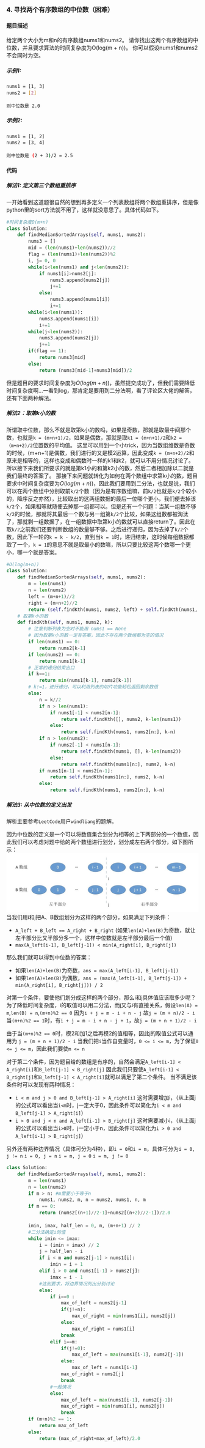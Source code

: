 ### 4. 寻找两个有序数组的中位数（困难）
#### 题目描述
给定两个大小为m和n的有序数组nums1和nums2。
请你找出这两个有序数组的中位数，并且要求算法的时间复杂度为O(log(m + n))。
你可以假设nums1和nums2不会同时为空。
##### 示例1:
```bash
nums1 = [1, 3]
nums2 = [2]

则中位数是 2.0
```
##### 示例2:
```bash
nums1 = [1, 2]
nums2 = [3, 4]

则中位数是 (2 + 3)/2 = 2.5
```

#### 代码
##### 解法1: 定义第三个数组重排序
一开始看到这道题很自然的想到再多定义一个列表数组将两个数组重排序，但是像python里的sort方法就不用了，这样就没意思了。具体代码如下。
```python
#时间复杂度O(m+n)
class Solution:
    def findMedianSortedArrays(self, nums1, nums2):
        nums3 = []
        mid = (len(nums1)+len(nums2))//2
        flag = (len(nums1)+len(nums2))%2
        i, j= 0, 0
        while(i<len(nums1) and j<len(nums2)):
            if nums1[i]>nums2[j]:
                nums3.append(nums2[j])
                j+=1
            else:
                nums3.append(nums1[i])
                i+=1
        while(i<len(nums1)):
            nums3.append(nums1[i])
            i+=1
        while(j<len(nums2)):
            nums3.append(nums2[j])
            j+=1
        if(flag == 1):
            return nums3[mid]
        else:
            return (nums3[mid-1]+nums3[mid])/2
```
但是题目的要求时间复杂度为$O(log(m+n))$，虽然提交成功了，但我们需要降低时间复杂度啊...一看到log，那肯定是要用到二分法啊，看了评论区大佬的解答，还有下面两种解法。

##### 解法2：取第k小的数
所谓取中位数，那么不就是取第k小的数吗，如果是奇数，那就是取最中间那个数，也就是`k = (m+n+1)/2`，如果是偶数，那就是取`k1 = (m+n+1)/2`和`k2 =（m+n+2)/2`位置数的平均值。
这里可以用到一个小trick，因为当数组维数是奇数的时候，(m+n+1)是偶数，我们进行的又是模2运算，因此变成`k = (m+n+2)/2`和原来是相等的，这样也变成和偶数时一样的k1和k2，就可以不用分情况讨论了。
所以接下来我们所要求的就是第k1小的和第k2小的数，然后二者相加除以二就是我们最终的答案了。
那接下来问题就转化为如何在两个数组中求第k小的数，题目要求中时间复杂度要为$O(log(m+n))$，因此我们要用到二分法，也就是说，我们可以在两个数组中分别取前`k/2`个数（因为是有序数组嘛，前`k/2`也就是`k/2`个较小的，降序反之亦然），比较取出的这两组数据的最后一位哪个更小，我们便去掉该`k/2`个，如果相等就随便去掉那一组都可以。但是还有一个问题：当某一组数不够`k/2`的时候，那就将其最后一个数与另一组第`k/2`个比较，如果这组数都被淘汰了，那就剩一组数据了，在一组数据中取第k小的数就可以直接return了。因此在取`k/2`之前我们还要判断数组的数量够不够。之后进行递归，因为去掉了`k/2`个数，因此下一轮的`k = k - k/2`，直到当`k = 1`时，递归结束，这时候每组数据都取了一个，`k = 1`的意思不就是取最小的数嘛，所以只要比较这两个数哪一个更小，哪一个就是答案。
```python
#O(log(m+n))
class Solution:
    def findMedianSortedArrays(self, nums1, nums2):
        m = len(nums1)
        n = len(nums2)
        left = (m+n+1)//2
        right = (m+n+2)//2
        return (self.findKth(nums1, nums2, left) + self.findKth(nums1, nums2, right))/2
    # 取第k小的数
    def findKth(self, nums1, nums2, k):
    	# 注意判断列表为空时不能用 nums1 == None
    	# 因为取第k小的数一定有答案，因此不存在两个数组都为空的情况
        if len(nums1) == 0:
            return nums2[k-1]
        if len(nums2) == 0:
            return nums1[k-1]
        # 正常的递归结束出口
        if k==1:
            return min(nums1[k-1], nums2[k-1])
        # k!=1，进行递归，可以利用列表的切片功能轻松返回剩余数组
        else:
            n = k//2
            if n > len(nums1):
                if nums1[-1] < nums2[n-1]:
                    return self.findKth([], nums2, k-len(nums1))
                else:
                    return self.findKth(nums1, nums2[n:], k-n)
            if n > len(nums2):
                if nums2[-1] < nums1[n-1]:
                    return self.findKth(nums1, [], k-len(nums2))
                else:
                    return self.findKth(nums1[n:], nums2, k-n)
            if nums1[n-1] < nums2[n-1]:
                return self.findKth(nums1[n:], nums2, k-n)
            else:
                return self.findKth(nums1, nums2[n:], k-n)
```
##### 解法3: 从中位数的定义出发
解析主要参考`LeetCode`用户`windliang`的题解。

因为中位数的定义是一个可以将数值集合划分为相等的上下两部分的一个数值，因此我们可以考虑对题中给的两个数组进行划分，划分成左右两个部分，如下图所示：
![1.jpg](Test4/1.jpg)
当我们用i和j把A、B数组划分为这样的两个部分，如果满足下列条件：
* `A_left + B_left == A_right + B_right` (如果`len(A)+len(B)`为奇数，就让左半部分比又半部分多一个，这样中位数就是左半部分最后一个值)
* `max(A_left[i-1], B_left[j-1]) < min(A_right[i], B_right[j])`

那么我们就可以得到中位数的答案：
* 如果`len(A)+len(B)`为奇数，`ans = max(A_left[i-1], B_left[j-1])`
* 如果`len(A)+len(B)`为偶数，`ans = (max(A_left[i-1], B_left[j-1]) + min(A_right[i], B_right[j])) / 2`

对第一个条件，要使他们划分成这样的两个部分，那么i和j具体值应该取多少呢？
为了降低时间复杂度，i的取值可以用二分法，而j又与i有直接关系，假设`len(A) = m`,`len(B) = n`,`(m+n)%2 == 0`
因为`i + j = m - i + n - j`
故`j = (m + n)/2 - i`
当`(m+n)%2 == 1`时，有`i + j = m - i + n - j + 1`，故`j = (m + n + 1)/2 - i`

由于当`(m+n)%2 == 0`时，模2和加1之后再模2的值相等，因此j的取值公式可以通用为
`j = (m + n + 1)/2 - i`
当我们把`i`当作自变量时，`0 <= i <= m`，为了保证`0 <= j <= m`，因此我们要使`m <= n`

对于第二个条件，因为题目给的数组是有序的，自然会满足`A_left[i-1] < A_right[i]`和`B_left[j-1] < B_right[j]`
因此我们只要使`A_left[i-1] < B_right[j]`和`B_left[j-1] < A_right[i]`就可以满足了第二个条件。
当不满足该条件时可以发现有两种情况：
* `i < m and j > 0 and B_left[j-1] > A_right[i]`
这时需要增加i，（从上面j的公式可以看出当`i<m`时，j一定大于0，因此条件可以简化为`i < m and B_left[j-1] > A_right[i]`）
* `i > 0 and j < n and A_left[i-1] > B_right[j]`
这时需要减小i，（从上面j的公式可以看出当`i>0`时，j一定小于n，因此条件可以简化为`i > 0 and A_left[i-1] > B_right[j]`）

另外还有两种边界情况（具体可分为4种），即`i = 0`和`i = m`，具体可分为`i = 0, j != n` `i = 0, j = n` `i = m, j = 0` `i = m, j != 0`

```python
class Solution:
    def findMedianSortedArrays(self, nums1, nums2):
        m = len(nums1)
        n = len(nums2)
        if m > n: #m需要小于等于n
            nums1, nums2, m, n = nums2, nums1, n, m
        if m == 0:
            return (nums2[(n+1)//2-1]+nums2[(n+2)//2-1])/2.0

        imin, imax, half_len = 0, m, (m+n+1) // 2
        #二分法确定i的值
        while imin <= imax:
            i = (imin + imax) // 2
            j = half_len - i
            if i < m and nums2[j-1] > nums1[i]:
                imin = i + 1
            elif i > 0 and nums1[i-1] > nums2[j]:
                imax = i - 1
            #达到要求，将边界情况列出分别讨论
            else:
                if i==0 :
                    max_of_left = nums2[j-1]
                    if(j!=n):
                        max_of_right = min(nums1[i], nums2[j])
                    else:
                        max_of_right = nums1[i]
                    break
                elif i==m:
                    if(j!=0):
                        max_of_left = max(nums1[i-1], nums2[j-1])
                    else:
                        max_of_left = nums1[i-1]
                    max_of_right = nums2[j]
                    break
                #一般情况
                else:
                    max_of_left = max(nums1[i-1], nums2[j-1])
                    max_of_right = min(nums1[i], nums2[j])
                    break
        if (m+n)%2 == 1:
            return max_of_left
        else:
            return (max_of_right+max_of_left)/2.0
```
